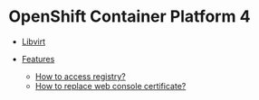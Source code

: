 # OpenShift Container Platform 4

- [Libvirt](./OCP4/Libvirt)

- [Features](./OCP4/Features)
  - [How to access registry?](./OCP4//Features/Registry/access_registry.md)
  - [How to replace web console certificate?](./OCP4/Features/Certs/replace_webconsole_cert.md)
